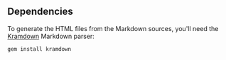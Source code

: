Dependencies
------------

To generate the HTML files from the Markdown sources, you'll need the [Kramdown](http://kramdown.rubyforge.org/) Markdown parser:

	gem install kramdown
